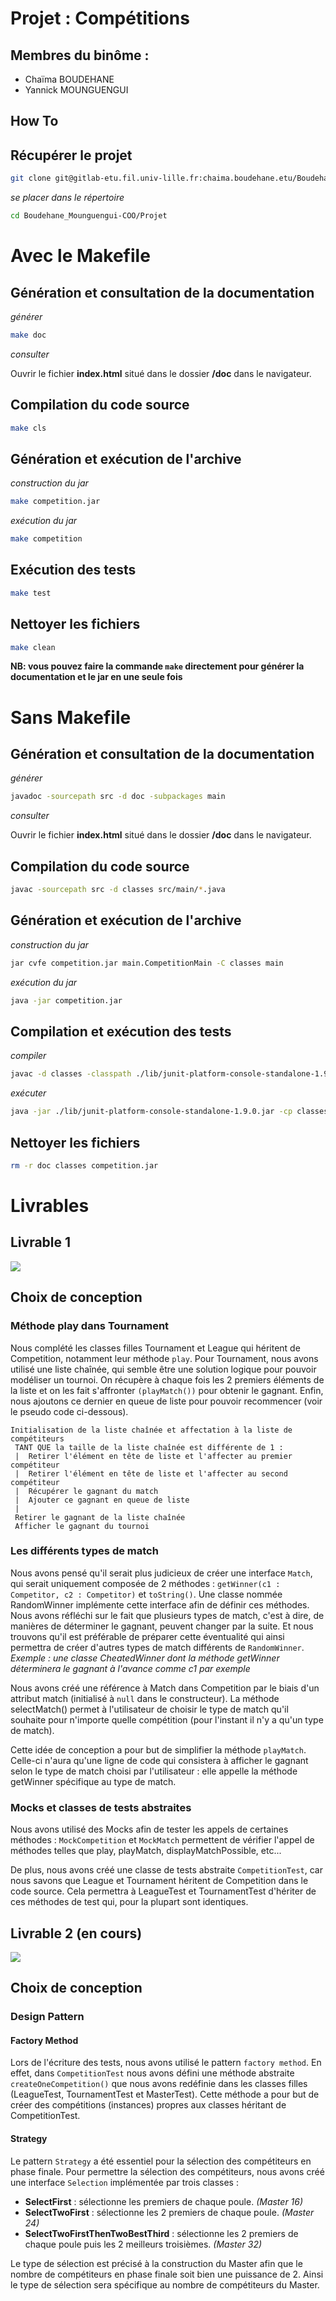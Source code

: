 # Projet : Compétitions

## Membres du binôme :

* Chaïma BOUDEHANE
* Yannick MOUNGUENGUI


## How To  

## Récupérer le projet  

```bash
git clone git@gitlab-etu.fil.univ-lille.fr:chaima.boudehane.etu/Boudehane_Mounguengui-COO.git
```

*se placer dans le répertoire*  

```bash
cd Boudehane_Mounguengui-COO/Projet
```

# Avec le Makefile

## Génération et consultation de la documentation  

*générer*

```bash
make doc
```  

*consulter*

Ouvrir le fichier **index.html** situé dans le dossier **/doc** dans le navigateur.    

## Compilation du code source  

```bash
make cls
```

## Génération et exécution de l'archive

*construction du jar*  

```bash
make competition.jar
```  

*exécution du jar*  

```bash
make competition
```

## Exécution des tests  

```bash
make test
```

## Nettoyer les fichiers  

```bash
make clean
```  

**NB: vous pouvez faire la commande `make` directement pour générer la documentation et le jar en une seule fois**    


# Sans Makefile  

## Génération et consultation de la documentation  

*générer*  

```bash
javadoc -sourcepath src -d doc -subpackages main
```

*consulter*    

Ouvrir le fichier **index.html** situé dans le dossier **/doc** dans le navigateur.


## Compilation du code source  

```bash
javac -sourcepath src -d classes src/main/*.java
```

## Génération et exécution de l'archive

*construction du jar*  

```bash
jar cvfe competition.jar main.CompetitionMain -C classes main
```  

*exécution du jar*  

```bash
java -jar competition.jar
```

## Compilation et exécution des tests  

*compiler*  

```bash
javac -d classes -classpath ./lib/junit-platform-console-standalone-1.9.0.jar ./src/main/*.java  ./src/main/competitions/*.java ./src/main/strategy/*.java ./src/main/exceptions/*.java ./src/main/util/*.java ./src/main/match/*.java ./test/main/*.java ./test/main/competitions/*.java ./test/main/mocks/*.java ./test/main/strategy/*.java
```

*exécuter*  

```bash
java -jar ./lib/junit-platform-console-standalone-1.9.0.jar -cp classes --scan-classpath --disable-banner
```  

## Nettoyer les fichiers  

```bash  
rm -r doc classes competition.jar
```

# Livrables  

## Livrable 1

![](uml/UML-v1.jpg)    

## Choix de conception  

### Méthode play dans Tournament

Nous complété les classes filles Tournament et League qui héritent de Competition, notamment leur méthode `play`.
Pour Tournament, nous avons utilisé une liste chaînée, qui semble être une solution logique pour pouvoir modéliser un tournoi. On récupère à chaque fois les 2 premiers éléments de la liste et on les fait s'affronter `(playMatch())` pour obtenir le gagnant. Enfin, nous ajoutons ce dernier en queue de liste pour pouvoir recommencer (voir le pseudo code ci-dessous).


```
Initialisation de la liste chaînée et affectation à la liste de compétiteurs
 TANT QUE la taille de la liste chaînée est différente de 1 :  
 |  Retirer l'élément en tête de liste et l'affecter au premier compétiteur
 |  Retirer l'élément en tête de liste et l'affecter au second compétiteur
 |  Récupérer le gagnant du match
 |  Ajouter ce gagnant en queue de liste
 |      
 Retirer le gagnant de la liste chaînée
 Afficher le gagnant du tournoi
```  


### Les différents types de match

Nous avons pensé qu'il serait plus judicieux de créer une interface `Match`, qui serait uniquement composée de 2 méthodes : `getWinner(c1 : Competitor, c2 : Competitor)` et `toString()`. Une classe nommée RandomWinner implémente cette interface afin de définir ces méthodes. Nous avons réfléchi sur le fait que plusieurs types de match, c'est à dire, de manières de déterminer le gagnant, peuvent changer par la suite. Et nous trouvons qu'il est préférable de préparer cette éventualité qui ainsi permettra de créer d'autres types de match différents de `RandomWinner`.
*Exemple : une classe CheatedWinner dont la méthode getWinner déterminera le gagnant à l'avance comme c1 par exemple*  


Nous avons créé une référence à Match dans Competition par le biais d'un attribut match (initialisé à `null` dans le constructeur).
La méthode selectMatch() permet à l'utilisateur de choisir le type de match qu'il souhaite pour n'importe quelle compétition (pour l'instant il n'y a qu'un type de match).  

Cette idée de conception a pour but de simplifier la méthode `playMatch`. Celle-ci n'aura qu'une ligne de code qui consistera à afficher le gagnant selon le type de match choisi par l'utilisateur : elle appelle la méthode getWinner spécifique au type de match.   


### Mocks et classes de tests abstraites  

Nous avons utilisé des Mocks afin de tester les appels de certaines méthodes : `MockCompetition` et `MockMatch` permettent de vérifier l'appel de méthodes telles que play, playMatch, displayMatchPossible, etc...

De plus, nous avons créé une classe de tests abstraite `CompetitionTest`, car nous savons que League et Tournament héritent de Competition dans le code source. Cela permettra à LeagueTest et TournamentTest d'hériter de ces méthodes de test qui, pour la plupart sont identiques.



## Livrable 2 (en cours)

![](uml/UML-v2.jpg)      


## Choix de conception  

### Design Pattern

#### Factory Method

Lors de l'écriture des tests, nous avons utilisé le pattern `factory method`. En effet, dans `CompetitionTest` nous avons défini une méthode abstraite `createOneCompetition()` que nous avons redéfinie dans les classes filles (LeagueTest, TournamentTest et MasterTest). Cette méthode a pour but de créer des compétitions (instances) propres aux classes héritant de CompetitionTest.


#### Strategy

Le pattern `Strategy` a été essentiel pour la sélection des compétiteurs en phase finale. Pour permettre la sélection des compétiteurs, nous avons créé une interface `Selection` implémentée par trois classes :   

* **SelectFirst** : sélectionne les premiers de chaque poule. *(Master 16)*
* **SelectTwoFirst** : sélectionne les 2 premiers de chaque poule. *(Master 24)*
* **SelectTwoFirstThenTwoBestThird** : sélectionne les 2 premiers de chaque poule puis les 2 meilleurs troisièmes. *(Master 32)* 

Le type de sélection est précisé à la construction du Master afin que le nombre de compétiteurs en phase finale soit bien une puissance de 2. 
Ainsi le type de sélection sera spécifique au nombre de compétiteurs du Master.
